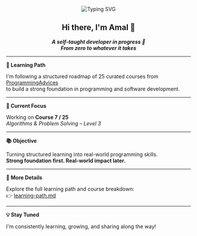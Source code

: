 <p align="center">
  <img src="https://readme-typing-svg.herokuapp.com?font=JetBrains+Mono&size=22&duration=4000&pause=1000&color=F97316&center=true&vCenter=true&width=600&lines=One+girl.+Big+dreams.+Fighting+her+way+up." alt="Typing SVG" />
</p>

<h2 align="center">Hi there, I'm Amal 👋</h2>

<p align="center">
  <em><strong>A self-taught developer in progress 🚀<br>From zero to whatever it takes</strong></em>
</p>

---

**🧭 Learning Path**

I'm following a structured roadmap of 25 curated courses from [ProgrammingAdvices](https://www.programmingadvices.com/learning-path)  
to build a strong foundation in programming and software development.

---

**🎯 Current Focus**

Working on **Course 7 / 25**  
_Algorithms & Problem Solving – Level 3_

---

**📚 Objective**

Turning structured learning into real-world programming skills.  
**Strong foundation first. Real-world impact later.**

---

**📂 More Details**

Explore the full learning path and course breakdown:  
👉 [learning-path.md](./learning-path.md)

---

**💡 Stay Tuned**

I'm consistently learning, growing, and sharing along the way!
